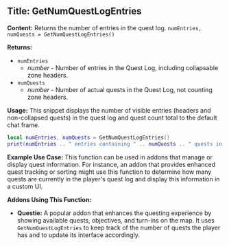 ## Title: GetNumQuestLogEntries

**Content:**
Returns the number of entries in the quest log.
`numEntries, numQuests = GetNumQuestLogEntries()`

**Returns:**
- `numEntries`
  - *number* - Number of entries in the Quest Log, including collapsable zone headers.
- `numQuests`
  - *number* - Number of actual quests in the Quest Log, not counting zone headers.

**Usage:**
This snippet displays the number of visible entries (headers and non-collapsed quests) in the quest log and quest count total to the default chat frame.
```lua
local numEntries, numQuests = GetNumQuestLogEntries()
print(numEntries .. " entries containing " .. numQuests .. " quests in your quest log.")
```

**Example Use Case:**
This function can be used in addons that manage or display quest information. For instance, an addon that provides enhanced quest tracking or sorting might use this function to determine how many quests are currently in the player's quest log and display this information in a custom UI.

**Addons Using This Function:**
- **Questie:** A popular addon that enhances the questing experience by showing available quests, objectives, and turn-ins on the map. It uses `GetNumQuestLogEntries` to keep track of the number of quests the player has and to update its interface accordingly.